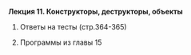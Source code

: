 **Лекция 11. Конструкторы, деструкторы, объекты**

1. Ответы на тесты (стр.364-365)

2. Программы из главы 15 

